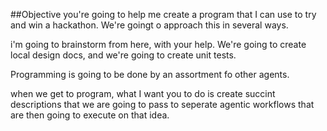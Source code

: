 ##Objective
you're going to help me create a program that I can use to try and win a hackathon.
We're goingt o approach this in several ways.

i'm going to brainstorm from here, with your help. We're going to create local design docs, and we're going to create unit tests.

Programming is going to be done by an assortment fo other agents.

when we get to program, what I want you to do is create succint descriptions that we are going to pass to seperate agentic workflows that are
then going to execute on that idea.
